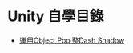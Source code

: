 # Unity 自學目錄

* [運用Object Pool整Dash Shadow](https://github.com/SzelamC/UnitySelfLearning/tree/main/Unity/DashEffectByObjectPool) 
